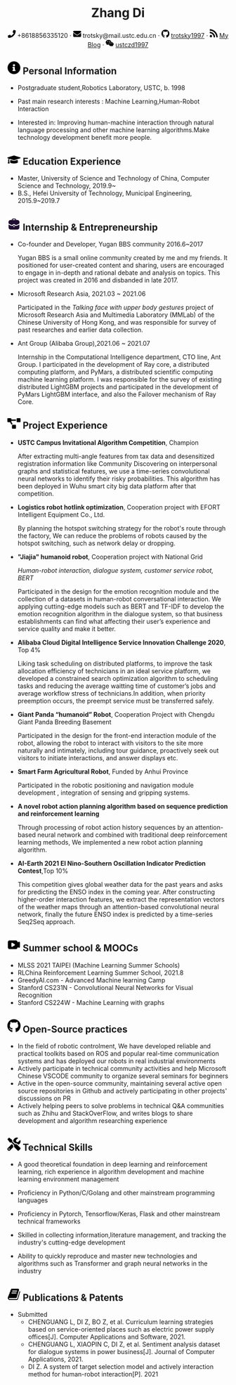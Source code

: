  <center>
     <h1>Zhang Di</h1>
     <div>
         <span>
             <img src="assets/phone-solid.svg" width="18px">
             +8618856335120
         </span>
         ·
         <span>
             <img src="assets/envelope-solid.svg" width="18px">
             trotsky@mail.ustc.edu.cn
         </span>
         ·
         <span>
             <img src="assets/github-brands.svg" width="18px">
             <a href="https://github.com/trotsky1997">trotsky1997</a>
         </span>
         ·
         <span>
             <img src="assets/rss-solid.svg" width="18px">
             <a href="https://blog.csdn.net/weixin_44350982">My Blog</a>
         </span>
         ·
         <span>
             <img src="assets/iconmonstr-wechat-1.svg" width="18px">
             <a href="#">ustczd1997</a>
         </span>
     </div>
 </center>
 
## <img src="assets/info-circle-solid.svg" width="30px"> Personal Information

 - Postgraduate student,Robotics Laboratory, USTC, b. 1998

 - Past main research interests : Machine Learning,Human-Robot Interaction

 - Interested in: Improving human-machine interaction through natural language processing and other machine learning algorithms.Make technology development benefit more people.

## <img src="assets/graduation-cap-solid.svg" width="30px"> Education Experience

- Master, University of Science and Technology of China, Computer Science and Technology, 2019.9~
- B.S., Hefei University of Technology, Municipal Engineering, 2015.9~2019.7

## <img src="assets/Work.svg" width="30px"> Internship & Entrepreneurship

- Co-founder and Developer, Yugan BBS community 2016.6~2017

  Yugan BBS  is a small online community created by me and my friends. It positioned for user-created content and sharing, users are encouraged to engage in in-depth and rational debate and analysis on topics. This project was created in 2016 and disbanded in late 2017.

- Microsoft Research Asia,  2021.03 ~ 2021.06

  Participated in the *Talking face with upper body gestures* project of Microsoft Research Asia and Multimedia Laboratory (MMLab) of the Chinese University of Hong Kong, and was responsible for survey of past researches and earlier data collection.

- Ant Group (Alibaba Group),2021.06 ~ 2021.07

  Internship in the Computational Intelligence department, CTO line, Ant Group. I participated in the development of Ray core, a distributed computing platform, and PyMars, a distributed scientific computing machine learning platform. I was responsible for the survey of existing distributed LightGBM projects and participated in the development of PyMars LightGBM interface, and also the Failover mechanism of Ray Core.

## <img src="assets/project-diagram-solid.svg" width="30px"> Project Experience

- **USTC Campus Invitational Algorithm Competition**, Champion

    After extracting multi-angle features from tax data and desensitized registration information like Community Discovering on interpersonal graphs and statistical features, we use a time-series convolutional neural networks to identify their risky probabilities. This algorithm has been deployed in Wuhu smart city big data platform after that competition.

- **Logistics robot hotlink optimization**, Cooperation project with EFORT Intelligent Equipment Co., Ltd. 

    By planning the hotspot switching strategy for the robot's route through the factory, We can reduce the problems of robots caused by the hotspot switching, such as  network delay or dropping.

- **"Jiajia" humanoid robot**, Cooperation project with National Grid

    *Human-robot interaction, dialogue system, customer service robot, BERT*

    Participated in the design for the emotion recognition module and the collection of a datasets in human-robot conversational interaction. We applying cutting-edge models such as BERT and TF-IDF to develop the emotion recognition algorithm in the dialogue system, so that business establishments can find what affecting their user’s experience and service quality and make it better.

- **Alibaba Cloud Digital Intelligence Service Innovation Challenge 2020**, Top 4%

    Liking task scheduling on distributed platforms, to improve the task allocation efficiency of technicians in an ideal service platform, we developed a constrained search optimization algorithm to scheduling tasks and reducing the average waitting time of customer’s jobs  and average workflow stress of technicians.In addition, when priority preemption occurs, the preempt service must be transferred safely.
    
- **Giant Panda “humanoid” Robot**, Cooperation Project with Chengdu Giant Panda Breeding Basement

    Participated in the design for the front-end interaction module of the robot, allowing the robot to interact with visitors to the site more naturally and intimately, including tour guidance, proactively seek out visitors to initiate interactions, and answer displays etc.
    
- **Smart Farm Agricultural Robot**, Funded by Anhui Province

    Participated in the robotic positioning and navigation module development , integration of sensing and gripping systems.
	
- **A novel robot action planning algorithm based on sequence prediction and reinforcement learning**

    Through processing of robot action history sequences by an attention-based neural network and combined with traditional deep reinforcement learning methods, We implemented a new robot action planning algorithm. 
    
- **AI-Earth 2021 El Nino-Southern Oscillation Indicator Prediction Contest**,Top 10%

    This competition gives global weather data for the past years and asks for predicting the ENSO index in the coming year. After constructing higher-order interaction features, we extract the representation vectors of the weather maps through an attention-based convolutional neural network, finally the future ENSO index is predicted by a time-series Seq2Seq approach.

## <img src="assets/video.svg" width="30px"> Summer school & MOOCs

- MLSS 2021 TAIPEI (Machine Learning Summer Schools)
- RLChina Reinforcement Learning Summer School, 2021.8
- GreedyAI.com - Advanced Machine learning Camp
- Stanford CS231N - Convolutional Neural Networks for Visual Recognition
- Stanford CS224W - Machine Learning with graphs

## <img src="assets/github-brands.svg" width="30px"> Open-Source practices

- In the field of robotic controlment, We have developed reliable and practical toolkits based on ROS and popular real-time communication systems and has deployed our robots in real industrial environments
- Actively participate in technical community activities and help Microsoft Chinese VSCODE community to organize several seminars for beginners
- Active in the open-source community, maintaining several active open source repositories in Github and actively participating in other projects' discussions on PR
- Actively helping peers to solve problems in technical Q&A communities such as Zhihu and StackOverFlow, and writes blogs to share development and algorithm researching experience

## <img src="assets/tools-solid.svg" width="30px"> Technical Skills

- A good theoretical foundation in deep learning and reinforcement learning, rich experience in algorithm development and machine learning environment management

- Proficiency in Python/C/Golang and other mainstream programming languages

- Proficiency in Pytorch, Tensorflow/Keras, Flask and other mainstream technical frameworks

- Skilled in collecting information,literature management, and tracking the industry's cutting-edge development

- Ability to quickly reproduce and master new technologies and algorithms such as Transformer and graph neural networks in the industry

## <img src="assets/book.svg" width="30px"> Publications & Patents

- Submitted
  - CHENGUANG L, DI Z, BO Z, et al. Curriculum learning strategies based on service-oriented places such as electric power supply offices[J]. Computer Applications and Software, 2021.
  - CHENGUANG L, XIAOPIN C, DI Z,  et al. Sentiment analysis dataset for dialogue systems in power business[J]. Journal of Computer Applications, 2021.
  - DI Z. A system of target selection model and actively interaction method for human-robot interaction[P]. 2021


